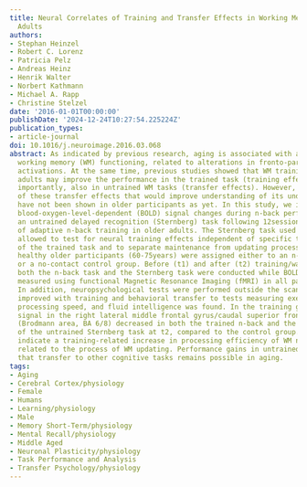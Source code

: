 ```yaml
---
title: Neural Correlates of Training and Transfer Effects in Working Memory in Older
  Adults
authors:
- Stephan Heinzel
- Robert C. Lorenz
- Patricia Pelz
- Andreas Heinz
- Henrik Walter
- Norbert Kathmann
- Michael A. Rapp
- Christine Stelzel
date: '2016-01-01T00:00:00'
publishDate: '2024-12-24T10:27:54.225224Z'
publication_types:
- article-journal
doi: 10.1016/j.neuroimage.2016.03.068
abstract: As indicated by previous research, aging is associated with a decline in
  working memory (WM) functioning, related to alterations in fronto-parietal neural
  activations. At the same time, previous studies showed that WM training in older
  adults may improve the performance in the trained task (training effect), and more
  importantly, also in untrained WM tasks (transfer effects). However, neural correlates
  of these transfer effects that would improve understanding of its underlying mechanisms,
  have not been shown in older participants as yet. In this study, we investigated
  blood-oxygen-level-dependent (BOLD) signal changes during n-back performance and
  an untrained delayed recognition (Sternberg) task following 12sessions (45min each)
  of adaptive n-back training in older adults. The Sternberg task used in this study
  allowed to test for neural training effects independent of specific task affordances
  of the trained task and to separate maintenance from updating processes. Thirty-two
  healthy older participants (60-75years) were assigned either to an n-back training
  or a no-contact control group. Before (t1) and after (t2) training/waiting period,
  both the n-back task and the Sternberg task were conducted while BOLD signal was
  measured using functional Magnetic Resonance Imaging (fMRI) in all participants.
  In addition, neuropsychological tests were performed outside the scanner. WM performance
  improved with training and behavioral transfer to tests measuring executive functions,
  processing speed, and fluid intelligence was found. In the training group, BOLD
  signal in the right lateral middle frontal gyrus/caudal superior frontal sulcus
  (Brodmann area, BA 6/8) decreased in both the trained n-back and the updating condition
  of the untrained Sternberg task at t2, compared to the control group. fMRI findings
  indicate a training-related increase in processing efficiency of WM networks, potentially
  related to the process of WM updating. Performance gains in untrained tasks suggest
  that transfer to other cognitive tasks remains possible in aging.
tags:
- Aging
- Cerebral Cortex/physiology
- Female
- Humans
- Learning/physiology
- Male
- Memory Short-Term/physiology
- Mental Recall/physiology
- Middle Aged
- Neuronal Plasticity/physiology
- Task Performance and Analysis
- Transfer Psychology/physiology
---
```

